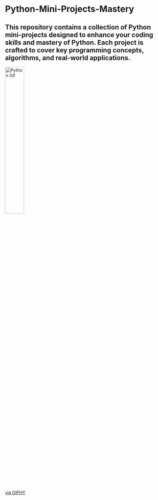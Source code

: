 # Python-Mini-Projects-Mastery
<h2>This repository contains a collection of Python mini-projects designed to enhance your coding skills and mastery of Python. Each project is crafted to cover key programming concepts, algorithms, and real-world applications.</h2>

<p><img src="https://media.giphy.com/media/KAq5w47R9rmTuvWOWa/giphy.gif" alt="Python Gif" width="35%"/></p>
<p><a href="https://giphy.com/gifs/devrock-python-django-edr-KAq5w47R9rmTuvWOWa">via GIPHY</a></p>
